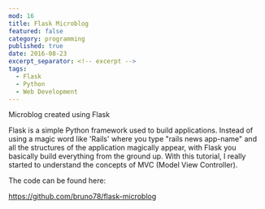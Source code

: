 ```yaml
---
mod: 16
title: Flask Microblog
featured: false
category: programming
published: true
date: 2016-08-23
excerpt_separator: <!-- excerpt -->
tags:
  - Flask
  - Python
  - Web Development
---
```


Microblog created using Flask
<!-- excerpt -->

Flask is a simple Python framework used to build applications. Instead of using a magic word like 'Rails' where you type "rails news app-name" and all the structures of the application magically appear, with Flask you basically build everything from the ground up. With this tutorial, I really started to understand the concepts of MVC (Model View Controller).

The code can be found here:

<https://github.com/bruno78/flask-microblog>
